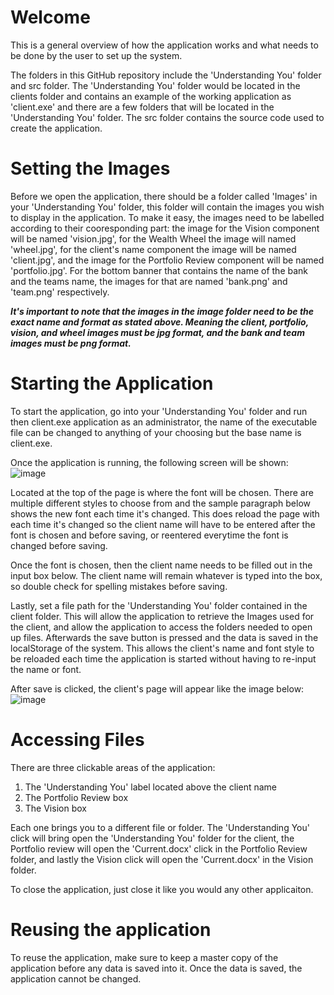 # Welcome
This is a general overview of how the application works and what needs to be done by the user to set up the system.

The folders in this GitHub repository include the 'Understanding You' folder and src folder. The 'Understanding You' folder would be located in the clients folder and contains an example of the working application as 'client.exe' and there are a few folders that will be located in the 'Understanding You' folder. The src folder contains the source code used to create the application.

# Setting the Images
Before we open the application, there should be a folder called 'Images' in your 'Understanding You' folder, this folder will contain the images you wish to display in the application. To make it easy, the images need to be labelled according to their cooresponding part: the image for the Vision component will be named 'vision.jpg', for the Wealth Wheel the image will named 'wheel.jpg', for the client's name component the image will be named 'client.jpg', and the image for the Portfolio Review component will be named 'portfolio.jpg'. For the bottom banner that contains the name of the bank and the teams name, the images for that are named 'bank.png' and 'team.png' respectively. 

__*It's important to note that the images in the image folder need to be the exact name and format as stated above. Meaning the client, portfolio, vision, and wheel images must be jpg format, and the bank and team images must be png format.*__

# Starting the Application
To start the application, go into your 'Understanding You' folder and run then client.exe application as an administrator, the name of the executable file can be changed to anything of your choosing but the base name is client.exe.

Once the application is running, the following screen will be shown:
![image](https://user-images.githubusercontent.com/127133975/236402651-bab4db8c-b239-4be6-95d1-e73124029d39.png)

Located at the top of the page is where the font will be chosen. There are multiple different styles to choose from and the sample paragraph below shows the new font each time it's changed. This does reload the page with each time it's changed so the client name will have to be entered after the font is chosen and before saving, or reentered everytime the font is changed before saving. 

Once the font is chosen, then the client name needs to be filled out in the input box below. The client name will remain whatever is typed into the box, so double check for spelling mistakes before saving.

Lastly, set a file path for the 'Understanding You' folder contained in the client folder. This will allow the application to retrieve the Images used for the client, and allow the application to access the folders needed to open up files. Afterwards the save button is pressed and the data is saved in the localStorage of the system. This allows the client's name and font style to be reloaded each time the application is started without having to re-input the name or font.

After save is clicked, the client's page will appear like the image below:
![image](https://user-images.githubusercontent.com/127133975/235861471-83ae2d62-4dff-4336-beea-646b0395fc7b.png)


# Accessing Files
There are three clickable areas of the application:
  1. The 'Understanding You' label located above the client name
  2. The Portfolio Review box
  3. The Vision box

Each one brings you to a different file or folder. The 'Understanding You' click will bring open the 'Understanding You' folder for the client, the Portfolio review will open the 'Current.docx' click in the Portfolio Review folder, and lastly the Vision click will open the 'Current.docx' in the Vision folder.

To close the application, just close it like you would any other applicaiton.

# Reusing the application
To reuse the application, make sure to keep a master copy of the application before any data is saved into it. Once the data is saved, the application cannot be changed.
